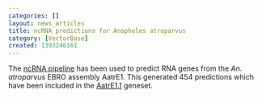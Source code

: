 ```yaml
---
categories: []
layout: news_articles
title: ncRNA predictions for Anopheles atroparvus
category: [VectorBase]
created: 1393246161
---
```

The <a href="/info/genome/genebuild/ncrna.html">ncRNA pipeline</a> has been used to predict RNA genes from the <em>An. atroparvus</em> EBRO assembly AatrE1. This generated 454 predictions which have been included in the <a href="/organisms/anopheles-atroparvus/ebro/AatrE1.1">AatrE1.1</a> geneset.
